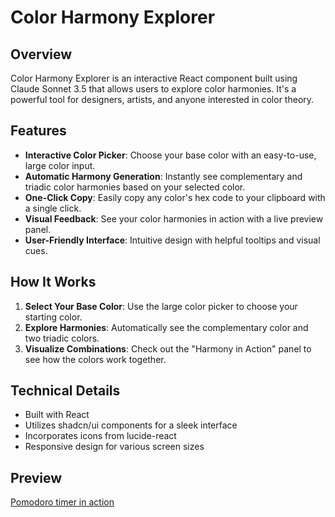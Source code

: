 # Color Harmony Explorer

## Overview
Color Harmony Explorer is an interactive React component built using Claude Sonnet 3.5 that allows users to explore color harmonies. It's a powerful tool for designers, artists, and anyone interested in color theory.

## Features
- **Interactive Color Picker**: Choose your base color with an easy-to-use, large color input.
- **Automatic Harmony Generation**: Instantly see complementary and triadic color harmonies based on your selected color.
- **One-Click Copy**: Easily copy any color's hex code to your clipboard with a single click.
- **Visual Feedback**: See your color harmonies in action with a live preview panel.
- **User-Friendly Interface**: Intuitive design with helpful tooltips and visual cues.

## How It Works
1. **Select Your Base Color**: Use the large color picker to choose your starting color.
2. **Explore Harmonies**: Automatically see the complementary color and two triadic colors.
3. **Visualize Combinations**: Check out the "Harmony in Action" panel to see how the colors work together.

## Technical Details
- Built with React
- Utilizes shadcn/ui components for a sleek interface
- Incorporates icons from lucide-react
- Responsive design for various screen sizes

## Preview
[Pomodoro timer in action](https://claude.site/artifacts/95dfcb07-1666-48fa-949b-a99a997457e0)

